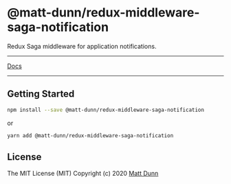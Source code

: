 # @matt-dunn/redux-middleware-saga-notification

Redux Saga middleware for application notifications.

---

[Docs](https://matt-dunn.github.io/packages/packages/redux-middleware-saga-notification/docs/)

---

## Getting Started

```sh
npm install --save @matt-dunn/redux-middleware-saga-notification
```

or

```sh
yarn add @matt-dunn/redux-middleware-saga-notification
```

## License

The MIT License (MIT) Copyright (c) 2020 [Matt Dunn](https://matt-dunn.github.io/)

